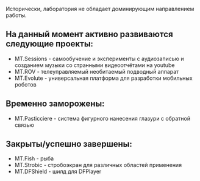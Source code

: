Исторически, лаборатория не обладает доминирующим направлением работы.
## На данный момент активно развиваются следующие проекты:
- MT.Sessions - самообучение и эксперименты с аудиозаписью и созданием музыки со странными видеоотчётами на youtube
- MT.ROV - телеуправляемый необитаемый подводный аппарат
- MT.Evolute - универсальная платформа для разработки мобильных роботов

## Временно заморожены:
- MT.Pasticciere - система фигурного нанесения глазури с обратной связью

## Закрыты/успешно завершены:
- MT.Fish - рыба
- MT.Strobic - стробоэкран для различных областей применения
- MT.DFShield - шилд для DFPlayer

